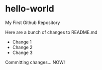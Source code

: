 # hello-world
My First Github Repository

Here are a bunch of changes to README.md
* Change 1
* Change 2
* Change 3

Committing changes... NOW!
